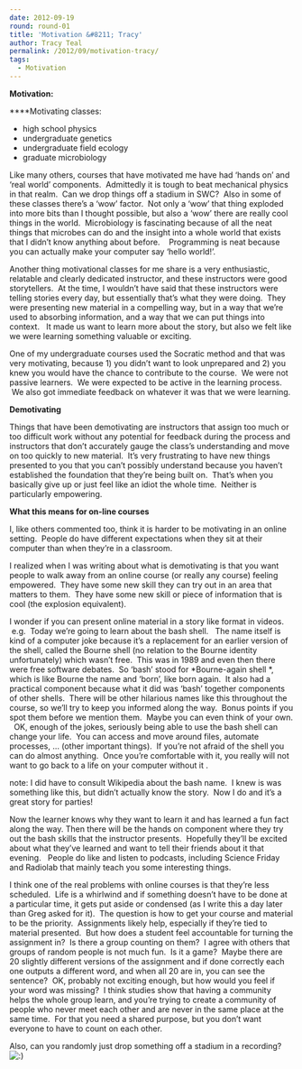 ```yaml
---
date: 2012-09-19
round: round-01
title: 'Motivation &#8211; Tracy'
author: Tracy Teal
permalink: /2012/09/motivation-tracy/
tags:
  - Motivation
---
```

**Motivation:**

****Motivating classes:

*   high school physics
*   undergraduate genetics
*   undergraduate field ecology
*   graduate microbiology

Like many others, courses that have motivated me have had &#8216;hands on&#8217; and &#8216;real world&#8217; components.  Admittedly it is tough to beat mechanical physics in that realm.  Can we drop things off a stadium in SWC?  Also in some of these classes there&#8217;s a &#8216;wow&#8217; factor.  Not only a &#8216;wow&#8217; that thing exploded into more bits than I thought possible, but also a &#8216;wow&#8217; there are really cool things in the world.  Microbiology is fascinating because of all the neat things that microbes can do and the insight into a whole world that exists that I didn&#8217;t know anything about before.    Programming is neat because you can actually make your computer say &#8216;hello world!&#8217;.

Another thing motivational classes for me share is a very enthusiastic, relatable and clearly dedicated instructor, and these instructors were good storytellers.  At the time, I wouldn&#8217;t have said that these instructors were telling stories every day, but essentially that&#8217;s what they were doing.  They were presenting new material in a compelling way, but in a way that we&#8217;re used to absorbing information, and a way that we can put things into context.   It made us want to learn more about the story, but also we felt like we were learning something valuable or exciting.

One of my undergraduate courses used the Socratic method and that was very motivating, because 1) you didn&#8217;t want to look unprepared and 2) you knew you would have the chance to contribute to the course.  We were not passive learners.  We were expected to be active in the learning process.  We also got immediate feedback on whatever it was that we were learning.

**Demotivating**

Things that have been demotivating are instructors that assign too much or too difficult work without any potential for feedback during the process and instructors that don&#8217;t accurately gauge the class&#8217;s understanding and move on too quickly to new material.  It&#8217;s very frustrating to have new things presented to you that you can&#8217;t possibly understand because you haven&#8217;t established the foundation that they&#8217;re being built on.  That&#8217;s when you basically give up or just feel like an idiot the whole time.  Neither is particularly empowering.

**What this means for on-line courses**

I, like others commented too, think it is harder to be motivating in an online setting.  People do have different expectations when they sit at their computer than when they&#8217;re in a classroom.

I realized when I was writing about what is demotivating is that you want people to walk away from an online course (or really any course) feeling empowered.  They have some new skill they can try out in an area that matters to them.  They have some new skill or piece of information that is cool (the explosion equivalent).

I wonder if you can present online material in a story like format in videos.  e.g.  Today we&#8217;re going to learn about the bash shell.   The name itself is kind of a computer joke because it&#8217;s a replacement for an earlier version of the shell, called the Bourne shell (no relation to the Bourne identity unfortunately) which wasn&#8217;t free.  This was in 1989 and even then there were free software debates.  So &#8216;bash&#8217; stood for *Bourne-again shell *, which is like Bourne the name and &#8216;born&#8217;, like born again.  It also had a practical component because what it did was &#8216;bash&#8217; together components of other shells.  There will be other hilarious names like this throughout the course, so we&#8217;ll try to keep you informed along the way.  Bonus points if you spot them before we mention them.  Maybe you can even think of your own.   OK, enough of the jokes, seriously being able to use the bash shell can change your life.  You can access and move around files, automate processes, &#8230; (other important things).  If you&#8217;re not afraid of the shell you can do almost anything.  Once you&#8217;re comfortable with it, you really will not want to go back to a life on your computer without it .

note: I did have to consult Wikipedia about the bash name.  I knew is was something like this, but didn&#8217;t actually know the story.  Now I do and it&#8217;s a great story for parties!

Now the learner knows why they want to learn it and has learned a fun fact along the way. Then there will be the hands on component where they try out the bash skills that the instructor presents.  Hopefully they&#8217;ll be excited about what they&#8217;ve learned and want to tell their friends about it that evening.   People do like and listen to podcasts, including Science Friday and Radiolab that mainly teach you some interesting things.

I think one of the real problems with online courses is that they&#8217;re less scheduled.  Life is a whirlwind and if something doesn&#8217;t have to be done at a particular time, it gets put aside or condensed (as I write this a day later than Greg asked for it).  The question is how to get your course and material to be the priority.  Assignments likely help, especially if they&#8217;re tied to material presented.  But how does a student feel accountable for turning the assignment in?  Is there a group counting on them?  I agree with others that groups of random people is not much fun.  Is it a game?  Maybe there are 20 slightly different versions of the assignment and if done correctly each one outputs a different word, and when all 20 are in, you can see the sentence?  OK, probably not exciting enough, but how would you feel if your word was missing?  I think studies show that having a community helps the whole group learn, and you&#8217;re trying to create a community of people who never meet each other and are never in the same place at the same time.  For that you need a shared purpose, but you don&#8217;t want everyone to have to count on each other.

Also, can you randomly just drop something off a stadium in a recording?   <img src="http://localhost:8080/wp-includes/images/smilies/icon_smile.gif" alt=":)" class="wp-smiley" />

&nbsp;
